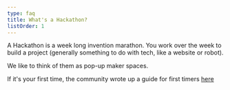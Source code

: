 ```yaml
---
type: faq
title: What's a Hackathon?
listOrder: 1
---
```


A Hackathon is a week long invention marathon. You work over the week to
build a project (generally something to do with tech, like a website or robot).

We like to think of them as pop-up maker spaces.


If it's your first time, the community wrote up a guide for first timers 
[here](https://hack.athon.uk/attend/firsttime/)
